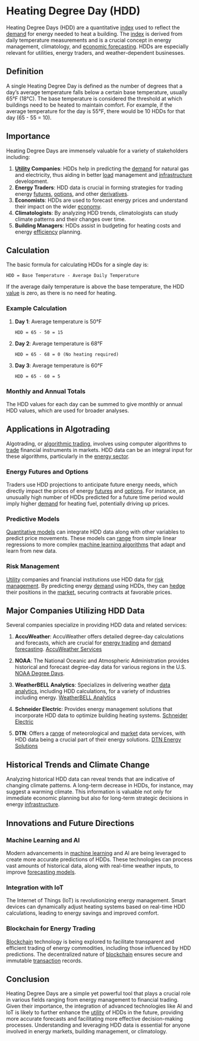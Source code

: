 # Heating Degree Day (HDD)

Heating Degree Days (HDD) are a quantitative [index](../i/index_instrument.md) used to reflect the [demand](../d/demand.md) for energy needed to heat a building. The [index](../i/index_instrument.md) is derived from daily temperature measurements and is a crucial concept in energy management, climatology, and [economic forecasting](../e/economic_forecasting.md). HDDs are especially relevant for utilities, energy traders, and weather-dependent businesses.

## Definition

A single Heating Degree Day is defined as the number of degrees that a day’s average temperature falls below a certain base temperature, usually 65°F (18°C). The base temperature is considered the threshold at which buildings need to be heated to maintain comfort. For example, if the average temperature for the day is 55°F, there would be 10 HDDs for that day (65 - 55 = 10).

## Importance

Heating Degree Days are immensely valuable for a variety of stakeholders including:

1. **[Utility](../u/utility.md) Companies**: HDDs help in predicting the [demand](../d/demand.md) for natural gas and electricity, thus aiding in better [load](../l/load.md) management and [infrastructure](../i/infrastructure.md) development.
2. **Energy Traders**: HDD data is crucial in forming strategies for trading energy [futures](../f/futures.md), [options](../o/options.md), and other [derivatives](../d/derivatives.md).
3. **Economists**: HDDs are used to forecast energy prices and understand their impact on the wider [economy](../e/economy.md).
4. **Climatologists**: By analyzing HDD trends, climatologists can study climate patterns and their changes over time.
5. **Building Managers**: HDDs assist in budgeting for heating costs and energy [efficiency](../e/efficiency.md) planning.

## Calculation

The basic formula for calculating HDDs for a single day is:

```
HDD = Base Temperature - Average Daily Temperature
```

If the average daily temperature is above the base temperature, the HDD [value](../v/value.md) is zero, as there is no need for heating.

### Example Calculation

1. **Day 1**: Average temperature is 50°F

   ```
   HDD = 65 - 50 = 15
   ```

2. **Day 2**: Average temperature is 68°F

   ```
   HDD = 65 - 68 = 0 (No heating required)
   ```

3. **Day 3**: Average temperature is 60°F

   ```
   HDD = 65 - 60 = 5
   ```

### Monthly and Annual Totals

The HDD values for each day can be summed to give monthly or annual HDD values, which are used for broader analyses.

## Applications in Algotrading

Algotrading, or [algorithmic trading](../a/accountability.md), involves using computer algorithms to [trade](../t/trade.md) financial instruments in markets. HDD data can be an integral input for these algorithms, particularly in the [energy sector](../e/energy_sector.md).

### Energy Futures and Options

Traders use HDD projections to anticipate future energy needs, which directly impact the prices of energy [futures](../f/futures.md) and [options](../o/options.md). For instance, an unusually high number of HDDs predicted for a future time period would imply higher [demand](../d/demand.md) for heating fuel, potentially driving up prices.

### Predictive Models

[Quantitative models](../q/quantitative_models.md) can integrate HDD data along with other variables to predict price movements. These models can [range](../r/range.md) from simple linear regressions to more complex [machine learning algorithms](../m/machine_learning_algorithms_in_trading.md) that adapt and learn from new data.

### Risk Management

[Utility](../u/utility.md) companies and financial institutions use HDD data for [risk management](../r/risk_management.md). By predicting energy [demand](../d/demand.md) using HDDs, they can [hedge](../h/hedge.md) their positions in the [market](../m/market.md), securing contracts at favorable prices.

## Major Companies Utilizing HDD Data

Several companies specialize in providing HDD data and related services:

1. **AccuWeather**: AccuWeather offers detailed degree-day calculations and forecasts, which are crucial for [energy trading](../e/energy_trading.md) and [demand forecasting](../d/demand_forecasting.md). [AccuWeather Services](https://www.accuweather.com/en/business/weather-analytics/energy)
   
2. **NOAA**: The National Oceanic and Atmospheric Administration provides historical and forecast degree-day data for various regions in the U.S. [NOAA Degree Days](https://www.ncdc.noaa.gov/cdo-web/datasets/ANNUAL/file).
   
3. **WeatherBELL Analytics**: Specializes in delivering weather [data analytics](../d/data_analytics.md), including HDD calculations, for a variety of industries including energy. [WeatherBELL Analytics](http://www.weatherbell.com)
   
4. **Schneider Electric**: Provides energy management solutions that incorporate HDD data to optimize building heating systems. [Schneider Electric](https://www.se.com/us/en/)
   
5. **DTN**: Offers a [range](../r/range.md) of meteorological and [market](../m/market.md) data services, with HDD data being a crucial part of their energy solutions. [DTN Energy Solutions](https://www.dtn.com/)

## Historical Trends and Climate Change

Analyzing historical HDD data can reveal trends that are indicative of changing climate patterns. A long-term decrease in HDDs, for instance, may suggest a warming climate. This information is valuable not only for immediate economic planning but also for long-term strategic decisions in energy [infrastructure](../i/infrastructure.md).

## Innovations and Future Directions

### Machine Learning and AI

Modern advancements in [machine learning](../m/machine_learning.md) and AI are being leveraged to create more accurate predictions of HDDs. These technologies can process vast amounts of historical data, along with real-time weather inputs, to improve [forecasting models](../f/forecasting_models.md).

### Integration with IoT

The Internet of Things (IoT) is revolutionizing energy management. Smart devices can dynamically adjust heating systems based on real-time HDD calculations, leading to energy savings and improved comfort.

### Blockchain for Energy Trading

[Blockchain](../b/blockchain_in_trading.md) technology is being explored to facilitate transparent and efficient trading of energy commodities, including those influenced by HDD predictions. The decentralized nature of [blockchain](../b/blockchain_in_trading.md) ensures secure and immutable [transaction](../t/transaction.md) records.

## Conclusion

Heating Degree Days are a simple yet powerful tool that plays a crucial role in various fields ranging from energy management to financial trading. Given their importance, the integration of advanced technologies like AI and IoT is likely to further enhance the [utility](../u/utility.md) of HDDs in the future, providing more accurate forecasts and facilitating more effective decision-making processes. Understanding and leveraging HDD data is essential for anyone involved in energy markets, building management, or climatology.